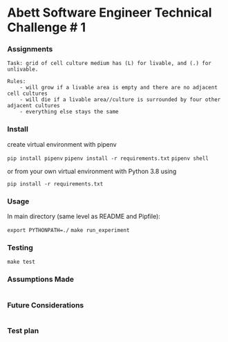 # Abett Software Engineer Technical Challenge # 1

### Assignments

```
Task: grid of cell culture medium has (L) for livable, and (.) for unlivable.

Rules:
    - will grow if a livable area is empty and there are no adjacent cell cultures 
    - will die if a livable area//culture is surrounded by four other adjacent cultures
    - everything else stays the same
```

### Install

create virtual environment with pipenv

`pip install pipenv`
`pipenv install -r requirements.txt`
`pipenv shell`

or from your own virtual environment with Python 3.8 using

`pip install -r requirements.txt`

### Usage

In main directory (same level as README and Pipfile):

`export PYTHONPATH=./`
`make run_experiment`

### Testing

`make test`

### Assumptions Made
```
```

### Future Considerations
```
```

### Test plan
```
```
